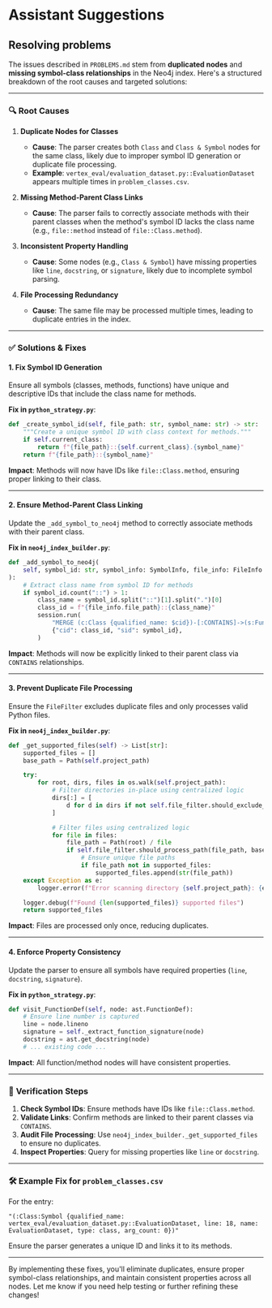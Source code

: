# Assistant Suggestions

## Resolving problems

The issues described in `PROBLEMS.md` stem from **duplicated nodes** and **missing symbol-class relationships** in the Neo4j index. Here's a structured breakdown of the root causes and targeted solutions:

---

### 🔍 **Root Causes**

1. **Duplicate Nodes for Classes**  
   - **Cause**: The parser creates both `Class` and `Class & Symbol` nodes for the same class, likely due to improper symbol ID generation or duplicate file processing.
   - **Example**: `vertex_eval/evaluation_dataset.py::EvaluationDataset` appears multiple times in `problem_classes.csv`.

2. **Missing Method-Parent Class Links**  
   - **Cause**: The parser fails to correctly associate methods with their parent classes when the method's symbol ID lacks the class name (e.g., `file::method` instead of `file::Class.method`).

3. **Inconsistent Property Handling**  
   - **Cause**: Some nodes (e.g., `Class & Symbol`) have missing properties like `line`, `docstring`, or `signature`, likely due to incomplete symbol parsing.

4. **File Processing Redundancy**  
   - **Cause**: The same file may be processed multiple times, leading to duplicate entries in the index.

---

### ✅ **Solutions & Fixes**

#### 1. **Fix Symbol ID Generation**

Ensure all symbols (classes, methods, functions) have unique and descriptive IDs that include the class name for methods.

**Fix in `python_strategy.py`**:

```python
def _create_symbol_id(self, file_path: str, symbol_name: str) -> str:
    """Create a unique symbol ID with class context for methods."""
    if self.current_class:
        return f"{file_path}::{self.current_class}.{symbol_name}"
    return f"{file_path}::{symbol_name}"
```

**Impact**: Methods will now have IDs like `file::Class.method`, ensuring proper linking to their class.

---

#### 2. **Ensure Method-Parent Class Linking**

Update the `_add_symbol_to_neo4j` method to correctly associate methods with their parent class.

**Fix in `neo4j_index_builder.py`**:

```python
def _add_symbol_to_neo4j(
    self, symbol_id: str, symbol_info: SymbolInfo, file_info: FileInfo
):
    # Extract class name from symbol ID for methods
    if symbol_id.count("::") > 1:
        class_name = symbol_id.split("::")[1].split(".")[0]
        class_id = f"{file_info.file_path}::{class_name}"
        session.run(
            "MERGE (c:Class {qualified_name: $cid})-[:CONTAINS]->(s:Function {qualified_name: $sid})",
            {"cid": class_id, "sid": symbol_id},
        )
```

**Impact**: Methods will now be explicitly linked to their parent class via `CONTAINS` relationships.

---

#### 3. **Prevent Duplicate File Processing**

Ensure the `FileFilter` excludes duplicate files and only processes valid Python files.

**Fix in `neo4j_index_builder.py`**:

```python
def _get_supported_files(self) -> List[str]:
    supported_files = []
    base_path = Path(self.project_path)

    try:
        for root, dirs, files in os.walk(self.project_path):
            # Filter directories in-place using centralized logic
            dirs[:] = [
                d for d in dirs if not self.file_filter.should_exclude_directory(d)
            ]

            # Filter files using centralized logic
            for file in files:
                file_path = Path(root) / file
                if self.file_filter.should_process_path(file_path, base_path):
                    # Ensure unique file paths
                    if file_path not in supported_files:
                        supported_files.append(str(file_path))
    except Exception as e:
        logger.error(f"Error scanning directory {self.project_path}: {e}")

    logger.debug(f"Found {len(supported_files)} supported files")
    return supported_files
```

**Impact**: Files are processed only once, reducing duplicates.

---

#### 4. **Enforce Property Consistency**

Update the parser to ensure all symbols have required properties (`line`, `docstring`, `signature`).

**Fix in `python_strategy.py`**:

```python
def visit_FunctionDef(self, node: ast.FunctionDef):
    # Ensure line number is captured
    line = node.lineno
    signature = self._extract_function_signature(node)
    docstring = ast.get_docstring(node)
    # ... existing code ...
```

**Impact**: All function/method nodes will have consistent properties.

---

### 📌 **Verification Steps**

1. **Check Symbol IDs**: Ensure methods have IDs like `file::Class.method`.
2. **Validate Links**: Confirm methods are linked to their parent classes via `CONTAINS`.
3. **Audit File Processing**: Use `neo4j_index_builder._get_supported_files` to ensure no duplicates.
4. **Inspect Properties**: Query for missing properties like `line` or `docstring`.

---

### 🛠️ **Example Fix for `problem_classes.csv`**

For the entry:

```cypher
"(:Class:Symbol {qualified_name: vertex_eval/evaluation_dataset.py::EvaluationDataset, line: 18, name: EvaluationDataset, type: class, arg_count: 0})"
```

Ensure the parser generates a unique ID and links it to its methods.

---

By implementing these fixes, you'll eliminate duplicates, ensure proper symbol-class relationships, and maintain consistent properties across all nodes. Let me know if you need help testing or further refining these changes!
